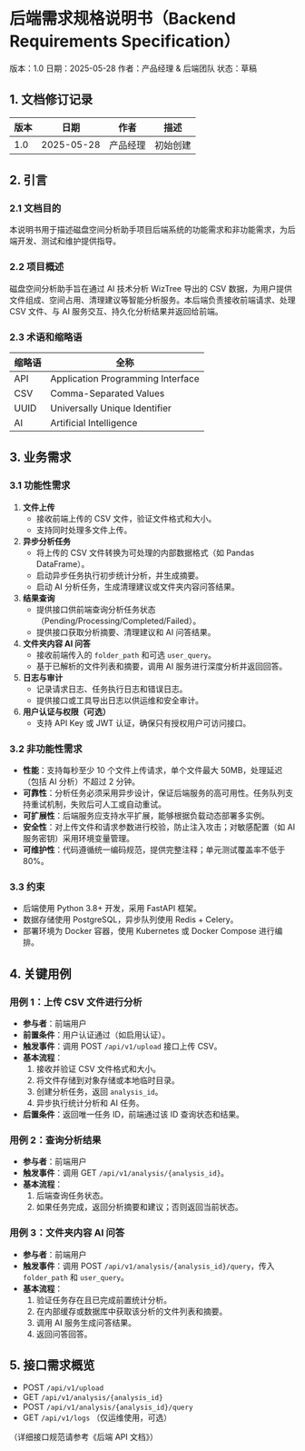 # 后端需求规格说明书（Backend Requirements Specification）
版本：1.0
日期：2025-05-28
作者：产品经理 & 后端团队
状态：草稿

## 1. 文档修订记录
| 版本 | 日期       | 作者        | 描述     |
| ---- | ---------- | ----------- | -------- |
| 1.0  | 2025-05-28 | 产品经理    | 初始创建 |

## 2. 引言
### 2.1 文档目的
本说明书用于描述磁盘空间分析助手项目后端系统的功能需求和非功能需求，为后端开发、测试和维护提供指导。

### 2.2 项目概述
磁盘空间分析助手旨在通过 AI 技术分析 WizTree 导出的 CSV 数据，为用户提供文件组成、空间占用、清理建议等智能分析服务。本后端负责接收前端请求、处理 CSV 文件、与 AI 服务交互、持久化分析结果并返回给前端。

### 2.3 术语和缩略语
| 缩略语 | 全称                           |
| ------ | ------------------------------ |
| API    | Application Programming Interface |
| CSV    | Comma-Separated Values         |
| UUID   | Universally Unique Identifier |
| AI     | Artificial Intelligence       |

## 3. 业务需求
### 3.1 功能性需求
1. **文件上传**
   - 接收前端上传的 CSV 文件，验证文件格式和大小。
   - 支持同时处理多文件上传。
2. **异步分析任务**
   - 将上传的 CSV 文件转换为可处理的内部数据格式（如 Pandas DataFrame）。
   - 启动异步任务执行初步统计分析，并生成摘要。
   - 启动 AI 分析任务，生成清理建议或文件夹内容问答结果。
3. **结果查询**
   - 提供接口供前端查询分析任务状态（Pending/Processing/Completed/Failed）。
   - 提供接口获取分析摘要、清理建议和 AI 问答结果。
4. **文件夹内容 AI 问答**
   - 接收前端传入的 `folder_path` 和可选 `user_query`。
   - 基于已解析的文件列表和摘要，调用 AI 服务进行深度分析并返回回答。
5. **日志与审计**
   - 记录请求日志、任务执行日志和错误日志。
   - 提供接口或工具导出日志以供运维和安全审计。
6. **用户认证与权限（可选）**
   - 支持 API Key 或 JWT 认证，确保只有授权用户可访问接口。

### 3.2 非功能性需求
- **性能**：支持每秒至少 10 个文件上传请求，单个文件最大 50MB，处理延迟（包括 AI 分析）不超过 2 分钟。
- **可靠性**：分析任务必须采用异步设计，保证后端服务的高可用性。任务队列支持重试机制，失败后可人工或自动重试。
- **可扩展性**：后端服务应支持水平扩展，能够根据负载动态部署多实例。
- **安全性**：对上传文件和请求参数进行校验，防止注入攻击；对敏感配置（如 AI 服务密钥）采用环境变量管理。
- **可维护性**：代码遵循统一编码规范，提供完整注释；单元测试覆盖率不低于 80%。

### 3.3 约束
- 后端使用 Python 3.8+ 开发，采用 FastAPI 框架。
- 数据存储使用 PostgreSQL，异步队列使用 Redis + Celery。
- 部署环境为 Docker 容器，使用 Kubernetes 或 Docker Compose 进行编排。

## 4. 关键用例
### 用例 1：上传 CSV 文件进行分析
- **参与者**：前端用户
- **前置条件**：用户认证通过（如启用认证）。
- **触发事件**：调用 POST `/api/v1/upload` 接口上传 CSV。
- **基本流程**：
  1. 接收并验证 CSV 文件格式和大小。
  2. 将文件存储到对象存储或本地临时目录。
  3. 创建分析任务，返回 `analysis_id`。
  4. 异步执行统计分析和 AI 任务。
- **后置条件**：返回唯一任务 ID，前端通过该 ID 查询状态和结果。

### 用例 2：查询分析结果
- **参与者**：前端用户
- **触发事件**：调用 GET `/api/v1/analysis/{analysis_id}`。
- **基本流程**：
  1. 后端查询任务状态。
  2. 如果任务完成，返回分析摘要和建议；否则返回当前状态。

### 用例 3：文件夹内容 AI 问答
- **参与者**：前端用户
- **触发事件**：调用 POST `/api/v1/analysis/{analysis_id}/query`，传入 `folder_path` 和 `user_query`。
- **基本流程**：
  1. 验证任务存在且已完成前置统计分析。
  2. 在内部缓存或数据库中获取该分析的文件列表和摘要。
  3. 调用 AI 服务生成问答结果。
  4. 返回问答回答。

## 5. 接口需求概览
- POST `/api/v1/upload`
- GET `/api/v1/analysis/{analysis_id}`
- POST `/api/v1/analysis/{analysis_id}/query`
- GET `/api/v1/logs` （仅运维使用，可选）

（详细接口规范请参考《后端 API 文档》） 